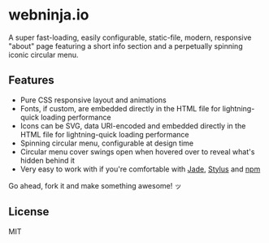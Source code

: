 # webninja.io

A super fast-loading, easily configurable, static-file, modern, responsive "about" page featuring a short info section and a perpetually spinning iconic circular menu.

## Features

* Pure CSS responsive layout and animations
* Fonts, if custom, are embedded directly in the HTML file for lightning-quick loading performance
* Icons can be SVG, data URI-encoded and embedded directly in the HTML file for lightning-quick loading performance
* Spinning circular menu, configurable at design time
* Circular menu cover swings open when hovered over to reveal what's hidden behind it
* Very easy to work with if you're comfortable with [Jade](http://jade-lang.com/), [Stylus](http://learnboost.github.io/stylus/) and [npm](http://www.npmjs.com/)

Go ahead, fork it and make something awesome! ッ

## License

MIT
